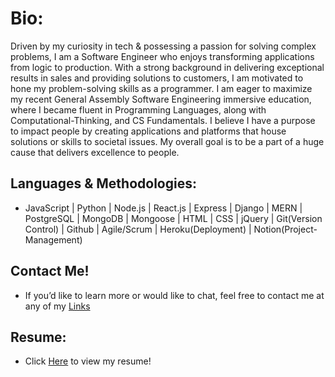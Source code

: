 # Bio:
Driven by my curiosity in tech & possessing a passion for solving complex problems, I am a Software Engineer who enjoys transforming applications from logic to production.
With a strong background in delivering exceptional results in sales and providing solutions to customers, I am motivated to hone my problem-solving skills as a programmer. I am eager to maximize my recent General Assembly Software Engineering immersive education, where I became fluent in Programming Languages, along with Computational-Thinking, and CS Fundamentals. I believe I have a purpose to impact people by creating applications and platforms that house solutions or skills to societal issues. My overall goal is to be a part of a huge cause that delivers excellence to people.

## Languages & Methodologies:
- JavaScript | Python | Node.js | React.js | Express | Django | MERN | PostgreSQL | MongoDB | Mongoose | HTML | CSS | jQuery | Git(Version Control) | Github | Agile/Scrum | Heroku(Deployment) | Notion(Project-Management)

## Contact Me!
- If you’d like to learn more or would like to chat, feel free to contact me at any of my [Links](https://linktr.ee/joshdaos)

## Resume:
- Click [Here](https://docs.google.com/document/d/1Nmt1mZFPnXoFK5SPjsISzdVtz3ulX2QXdin0qZGeiNs/edit?usp=sharing) to view my resume!

